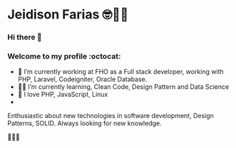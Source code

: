 # Jeidison Farias 🤓👨‍💻

### Hi there 👋
###  Welcome to my profile :octocat:

- 👨 I’m currently working at FHO as a Full stack developer, working with PHP, Laravel, Codeigniter, Oracle Database.
- 👨‍💻 I’m currently learning, Clean Code, Design Pattern and Data Science
- 💚 I love PHP, JavaScript, Linux
-
Enthusiastic about new technologies in software development, Design Patterns, SOLID. 
Always looking for new knowledge.

🚀🚀🚀

